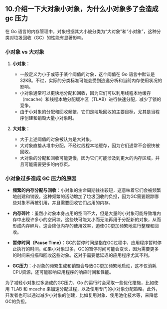 ## 10.介绍一下大对象小对象，为什么小对象多了会造成 gc 压力

在 Go 语言的内存管理中，对象根据其大小被分类为“大对象”和“小对象”，这种分类对垃圾回收（GC）的性能有显著影响。

### 小对象 vs 大对象

1. **小对象**：
   - 一般定义为小于或等于某个阈值的对象，这个阈值在 Go 语言中默认是 32KB。不过，实际的分类标准可能会受到逃逸分析和当前内存使用状况的影响。
   - 小对象通常可以更快地分配和回收，因为它们可以利用线程本地缓存（mcache）和线程本地分配缓冲区（TLAB）进行快速分配，减少了锁的竞争。
   - 由于小对象的分配和回收频繁，它们是垃圾回收的主要目标，尤其是当程序创建和销毁大量小对象时。

2. **大对象**：
   - 大于上述阈值的对象被认为是大对象。
   - 大对象直接从堆中分配，不经过线程本地缓存，因为它们通常不会很快被回收。
   - 大对象的分配和回收可能更慢，因为它们可能涉及到更大的内存区域，并且可能需要更多的内存页。

### 小对象过多造成 GC 压力的原因

- **频繁的内存分配与回收**：小对象的生命周期往往较短，这意味着它们会被频繁地创建和销毁。这种频繁的活动增加了垃圾回收的负担，因为GC需要跟踪哪些对象不再被引用，并且需要回收它们占用的内存。

- **内存碎片**：虽然小对象本身占用的空间不大，但是大量的小对象可能导致堆内存中出现许多小的空闲块，这些块可能太小而无法再用于分配新的对象，从而形成内存碎片。这会降低内存的使用效率，迫使GC更加频繁地进行整理和回收。

- **暂停时间（Pause Time）**：GC的暂停时间是指在GC过程中，应用程序暂时停止执行的时间。如果小对象过多，GC的暂停时间可能会变长，因为需要更多的时间来扫描和回收这些对象。这对于需要低延迟的应用程序尤其不利。

- **GC压力**：小对象的频繁生成和销毁会导致GC更加频繁地启动，这不仅消耗CPU资源，还可能影响应用程序的响应时间和性能。

为了减轻小对象过多造成的GC压力，Go 的运行时会采取一些优化措施，比如使用 TLAB 和 mcache 来加速分配过程，以及使用专门的小对象分配策略。此外，开发者也可以通过减少小对象的创建，比如复用对象、使用池化技术等，来降低GC的负担。

